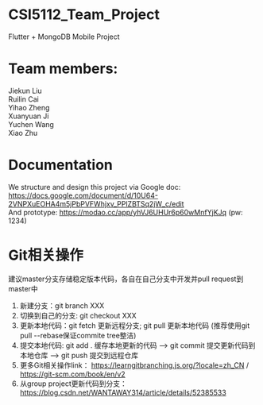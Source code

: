 # CSI5112_Team_Project
Flutter + MongoDB Mobile Project  
# Team members:  
Jiekun Liu  
Ruilin Cai  
Yihao Zheng  
Xuanyuan Ji  
Yuchen Wang  
Xiao Zhu  

# Documentation
We structure and design this project via Google doc: https://docs.google.com/document/d/10U64-2VNPXuEOHA4m5jPbPVFWhjxv_PPlZBTSq2jW_c/edit  
And prototype: https://modao.cc/app/yhVJ6UHUr6p60wMnfYjKJq (pw: 1234)  

# Git相关操作
建议master分支存储稳定版本代码，各自在自己分支中开发并pull request到master中
1. 新建分支：git branch XXX 
2. 切换到自己的分支: git checkout XXX
3. 更新本地代码：git fetch 更新远程分支; git pull 更新本地代码 (推荐使用git pull --rebase保证commite tree整洁)
4. 提交本地代码: git add . 缓存本地更新的代码 --> git commit 提交更新代码到本地仓库 --> git push 提交到远程仓库
5. 更多Git相关操作link： https://learngitbranching.js.org/?locale=zh_CN / https://git-scm.com/book/en/v2
6. 从group project更新代码到分支：https://blog.csdn.net/WANTAWAY314/article/details/52385533
